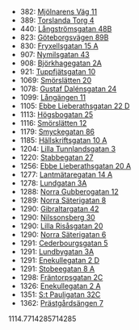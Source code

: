 - 382: [Mjölnarens Väg 11](https://www.homeq.se/lagenhet/57768-2rum-molnlycke-vastra-gotalands-lan-mjolnarens-vag/?ht_source=individual.57768&ht_container=search_results_list&ht_position=24&)
- 389: [Torslanda Torg 4](https://www.homeq.se/lagenhet/56863-2rum-torslanda-vastra-gotalands-lan-torslanda-torg/?ht_source=individual.56863&ht_container=search_results_list&ht_position=49&)
- 440: [Långströmsgatan 48B](https://www.homeq.se/lagenhet/57158-2rum-goteborg-vastra-gotalands-lan-langstromsgatan/?ht_source=individual.57158&ht_container=search_results_list&ht_position=42&)
- 823: [Göteborgsvägen 89B](https://www.homeq.se/lagenhet/56831-2rum-surte-vastra-gotalands-lan-goteborgsvagen/?ht_source=individual.56831&ht_container=search_results_list&ht_position=51&)
- 830: [Fryxellsgatan 15 A](https://www.homeq.se/lagenhet/57460-2rum-goteborg-vastra-gotalands-lan-fryxellsgatan/?ht_source=individual.57460&ht_container=search_results_list&ht_position=38&)
- 907: [Nymilsgatan 43](https://www.homeq.se/lagenhet/57719-2rum-goteborg-vastra-gotalands-lan-nymilsgatan/?ht_source=individual.57719&ht_container=search_results_list&ht_position=3&)
- 908: [Björkhagegatan 2A](https://www.homeq.se/lagenhet/56894-3rum-alingsas-vastra-gotalands-lan-bjorkhagegatan/?ht_source=individual.56894&ht_container=search_results_list&ht_position=53&)
- 921: [Tuppfjätsgatan 10](https://www.homeq.se/lagenhet/57281-4rum-vastra-frolunda-vastra-gotalands-lan-tuppfjatsgatan/?ht_source=individual.57281&ht_container=search_results_list&ht_position=2&)
- 1069: [Smörslätten 20](https://www.homeq.se/lagenhet/54427-2rum-goteborg-vastra-gotalands-lan-smorslatten/?ht_source=individual.54427&ht_container=search_results_list&ht_position=40&)
- 1078: [Gustaf Dalénsgatan 24](https://www.homeq.se/lagenhet/57679-2rum-goteborg-vastra-gotalands-lan-gustaf-dalensgatan/?ht_source=individual.57679&ht_container=search_results_list&ht_position=37&)
- 1099: [Långängen 11](https://www.homeq.se/lagenhet/57677-2rum-goteborg-vastra-gotalands-lan-langangen/?ht_source=individual.57677&ht_container=search_results_list&ht_position=32&)
- 1105: [Ebbe Lieberathsgatan 22 D](https://www.homeq.se/lagenhet/56837-2rum-goteborg-vastra-gotalands-lan-ebbe-lieberathsgatan/?ht_source=individual.56837&ht_container=search_results_list&ht_position=6&)
- 1113: [Högsbogatan 25](https://www.homeq.se/lagenhet/56440-2rum-goteborg-vastra-gotalands-lan-hogsbogatan/?ht_source=individual.56440&ht_container=search_results_list&ht_position=10&)
- 1116: [Smörslätten 12](https://www.homeq.se/lagenhet/57146-4rum-goteborg-vastra-gotalands-lan-smorslatten/?ht_source=individual.57146&ht_container=search_results_list&ht_position=39&)
- 1179: [Smyckegatan 86](https://www.homeq.se/lagenhet/56490-2rum-vastra-frolunda-vastra-gotalands-lan-smyckegatan/?ht_source=individual.56490&ht_container=search_results_list&ht_position=9&)
- 1185: [Hällskriftsgatan 10 A](https://www.homeq.se/lagenhet/57673-3rum-goteborg-vastra-gotalands-lan-hallskriftsgatan/?ht_source=individual.57673&ht_container=search_results_list&ht_position=41&)
- 1204: [Lilla Tunnlandsgatan 3](https://www.homeq.se/lagenhet/56749-2rum-goteborg-vastra-gotalands-lan-lilla-tunnlandsgatan/?ht_source=individual.56749&ht_container=search_results_list&ht_position=4&)
- 1220: [Stabbegatan 27](https://www.homeq.se/lagenhet/54249-2rum-goteborg-vastra-gotalands-lan-stabbegatan/?ht_source=individual.54249&ht_container=search_results_list&ht_position=31&)
- 1256: [Ebbe Lieberathsgatan 20 A](https://www.homeq.se/lagenhet/56818-2rum-goteborg-vastra-gotalands-lan-ebbe-lieberathsgatan/?ht_source=individual.56818&ht_container=search_results_list&ht_position=7&)
- 1277: [Lantmätaregatan 14 A](https://www.homeq.se/lagenhet/57678-2rum-goteborg-vastra-gotalands-lan-lantmataregatan/?ht_source=individual.57678&ht_container=search_results_list&ht_position=36&)
- 1278: [Lundgatan 3A](https://www.homeq.se/lagenhet/54971-2rum-goteborg-vastra-gotalands-lan-lundgatan/?ht_source=individual.54971&ht_container=search_results_list&ht_position=17&)
- 1288: [Norra Gubberogatan 12](https://www.homeq.se/lagenhet/57294-2rum-goteborg-vastra-gotalands-lan-norra-gubberogatan/?ht_source=individual.57294&ht_container=search_results_list&ht_position=20&)
- 1289: [Norra Säterigatan 8](https://www.homeq.se/lagenhet/54966-3rum-goteborg-vastra-gotalands-lan-norra-saterigatan/?ht_source=individual.54966&ht_container=search_results_list&ht_position=21&)
- 1290: [Gibraltargatan 42](https://www.homeq.se/lagenhet/54220-2rum-goteborg-vastra-gotalands-lan-gibraltargatan/?ht_source=individual.54220&ht_container=search_results_list&ht_position=11&)
- 1290: [Nilssonsberg 30](https://www.homeq.se/lagenhet/57810-2rum-goteborg-vastra-gotalands-lan-nilssonsberg/?ht_source=individual.57810&ht_container=search_results_list&ht_position=13&)
- 1290: [Lilla Risåsgatan 20](https://www.homeq.se/lagenhet/57812-3rum-goteborg-vastra-gotalands-lan-lilla-risasgatan/?ht_source=individual.57812&ht_container=search_results_list&ht_position=14&)
- 1290: [Norra Säterigatan 6](https://www.homeq.se/lagenhet/54967-3rum-goteborg-vastra-gotalands-lan-norra-saterigatan/?ht_source=individual.54967&ht_container=search_results_list&ht_position=22&)
- 1291: [Cederbourgsgatan 5](https://www.homeq.se/lagenhet/49021-2rum-goteborg-vastra-gotalands-lan-cederbourgsgatan/?ht_source=individual.49021&ht_container=search_results_list&ht_position=12&)
- 1291: [Lundbygatan 3A](https://www.homeq.se/lagenhet/56890-2rum-goteborg-vastra-gotalands-lan-lundbygatan/?ht_source=individual.56890&ht_container=search_results_list&ht_position=23&)
- 1291: [Enekullegatan 2 D](https://www.homeq.se/lagenhet/52974-2rum-goteborg-vastra-gotalands-lan-enekullegatan/?ht_source=individual.52974&ht_container=search_results_list&ht_position=29&)
- 1291: [Stobeegatan 8 A](https://www.homeq.se/lagenhet/57878-2rum-goteborg-vastra-gotalands-lan-stobeegatan/?ht_source=individual.57878&ht_container=search_results_list&ht_position=30&)
- 1298: [Fräntorpsgatan 2C](https://www.homeq.se/lagenhet/57279-2rum-goteborg-vastra-gotalands-lan-frantorpsgatan/?ht_source=individual.57279&ht_container=search_results_list&ht_position=43&)
- 1326: [Enekullegatan 2 A](https://www.homeq.se/lagenhet/54976-2rum-goteborg-vastra-gotalands-lan-enekullegatan/?ht_source=individual.54976&ht_container=search_results_list&ht_position=26&)
- 1351: [S:t Pauligatan 32C](https://www.homeq.se/lagenhet/53719-2rum-goteborg-vastra-gotalands-lan-s:t-pauligatan/?ht_source=individual.53719&ht_container=search_results_list&ht_position=16&)
- 1362: [Prästgårdsängen 7](https://www.homeq.se/lagenhet/55549-2rum-goteborg-vastra-gotalands-lan-prastgardsangen/?ht_source=individual.55549&ht_container=search_results_list&ht_position=15&)

1114.7714285714285

